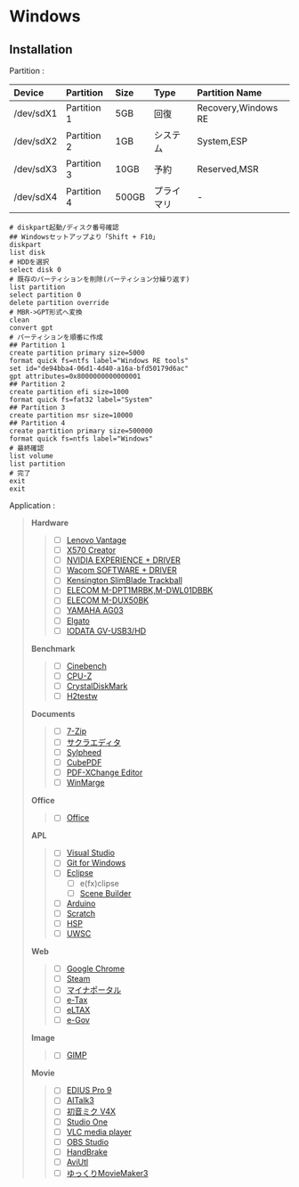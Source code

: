 # Windows

## Installation
Partition :

| Device    | Partition   | Size  | Type       | Partition Name      |
| :---      | :---        | :---  | :---       | :---                |
| /dev/sdX1 | Partition 1 | 5GB   | 回復       | Recovery,Windows RE |
| /dev/sdX2 | Partition 2 | 1GB   | システム   | System,ESP          |
| /dev/sdX3 | Partition 3 | 10GB  | 予約       | Reserved,MSR        |
| /dev/sdX4 | Partition 4 | 500GB | プライマリ | -                   |

```
# diskpart起動/ディスク番号確認
## Windowsセットアップより「Shift + F10」
diskpart
list disk
# HDDを選択
select disk 0
# 既存のパーティションを削除(パーティション分繰り返す)
list partition
select partition 0
delete partition override
# MBR->GPT形式へ変換
clean
convert gpt
# パーティションを順番に作成
## Partition 1
create partition primary size=5000
format quick fs=ntfs label="Windows RE tools"
set id="de94bba4-06d1-4d40-a16a-bfd50179d6ac"
gpt attributes=0x8000000000000001
## Partition 2
create partition efi size=1000
format quick fs=fat32 label="System"
## Partition 3
create partition msr size=10000
## Partition 4
create partition primary size=500000
format quick fs=ntfs label="Windows"
# 最終確認
list volume
list partition
# 完了
exit
exit
```

Application :

> **Hardware**
>> * [ ] [Lenovo Vantage](https://www.microsoft.com/ja-jp/p/lenovo-vantage/9wzdncrfj4mv?activetab=pivot:overviewtab)
>> * [ ] [X570 Creator](https://www.asrock.com/MB/AMD/X570%20Creator/index.jp.asp#Download)
>> * [ ] [NVIDIA EXPERIENCE + DRIVER](https://www.nvidia.co.jp/Download/index.aspx?lang=jp)
>> * [ ] [Wacom SOFTWARE + DRIVER](https://account.wacom.com/ja-jp/software-library)
>> * [ ] [Kensington SlimBlade Trackball](https://www.kensington.com/p/slimblade-trackball/)
>> * [ ] [ELECOM M-DPT1MRBK,M-DWL01DBBK](https://www.elecom.co.jp/support/download/peripheral/mouse/assistant/)
>> * [ ] [ELECOM M-DUX50BK](https://www.elecom.co.jp/support/download/peripheral/mouse/m-dux_30_50/)
>> * [ ] [YAMAHA AG03](https://jp.yamaha.com/products/music_production/webcasting_mixer/ag03/downloads.html)
>> * [ ] [Elgato](https://www.elgato.com/ja/gaming/downloads)
>> * [ ] [IODATA GV-USB3/HD](https://www.iodata.jp/lib/product/g/5754.htm)
>> 
> **Benchmark**
>> * [ ] [Cinebench](https://forest.watch.impress.co.jp/library/software/cinbenc/)
>> * [ ] [CPU-Z](https://forest.watch.impress.co.jp/library/software/cpuz/)
>> * [ ] [CrystalDiskMark](https://forest.watch.impress.co.jp/library/software/crystaldisk/)
>> * [ ] [H2testw](https://www.heise.de/download/product/h2testw-50539)
>> 
> **Documents**
>> * [ ] [7-Zip](https://sevenzip.osdn.jp/)
>> * [ ] [サクラエディタ](https://sakura-editor.github.io/download.html)
>> * [ ] [Sylpheed](https://sylpheed.sraoss.jp/ja/download.html)
>> * [ ] [CubePDF](https://www.cube-soft.jp/cubepdf/)
>> * [ ] [PDF-XChange Editor](https://forest.watch.impress.co.jp/library/software/pdfxchedit/)
>> * [ ] [WinMarge](http://winmerge.org/downloads/?lang=ja)
>> 
> **Office**
>> * [ ] [Office](https://products.office.com/ja-JP/compare-all-microsoft-office-products?tab=1)
>> 
> **APL**
>> * [ ] [Visual Studio](https://visualstudio.microsoft.com/ja/)
>> * [ ] [Git for Windows](https://gitforwindows.org/)
>> * [ ] [Eclipse](http://mergedoc.osdn.jp)
>>    * [ ] e(fx)clipse
>>    * [ ] [Scene Builder](https://www.oracle.com/technetwork/java/javafxscenebuilder-1x-archive-2199384.html)
>> * [ ] [Arduino](https://www.arduino.cc/en/Main/Software#)
>> * [ ] [Scratch](https://scratch.mit.edu/download)
>> * [ ] [HSP](http://hsp.tv/index2.html)
>> * [ ] [UWSC](https://www.vector.co.jp/soft/winnt/util/se115105.html)
>> 
> **Web**
>> * [ ] [Google Chrome](https://www.google.com/intl/ja_ALL/chrome/)
>> * [ ] [Steam](http://store.steampowered.com/about/)
>> * [ ] [マイナポータル](https://myna.go.jp/SCK0101_03_001/SCK0101_03_001_Reload.form)
>> * [ ] [e-Tax](http://www.e-tax.nta.go.jp/index.html)
>> * [ ] [eLTAX](http://www.eltax.jp/www/contents/1397034807379/index.html)
>> * [ ] [e-Gov](http://www.e-gov.go.jp/help/shinsei/flow/setup/index.html)
>> 
> **Image**
>> * [ ] [GIMP](https://www.gimp.org/downloads/)
>> 
> **Movie**
>> * [ ] [EDIUS Pro 9](https://pro.grassvalley.jp/download/edius9.htm)
>> * [ ] [AITalk3](https://www.ai-j.jp/consumer/kantan3)
>> * [ ] [初音ミク V4X](https://ec.crypton.co.jp/mypage/license)
>> * [ ] [Studio One](https://my.presonus.com/products/software)
>> * [ ] [VLC media player](https://www.videolan.org/vlc/index.ja.html)
>> * [ ] [OBS Studio](https://obsproject.com/ja/download)
>> * [ ] [HandBrake](https://handbrake.fr/)
>> * [ ] [AviUtl](http://spring-fragrance.mints.ne.jp/aviutl/)
>> * [ ] [ゆっくりMovieMaker3](https://manjubox.net/ymm3/)
>> 
